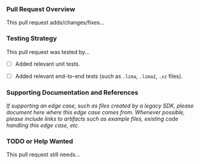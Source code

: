 ### Pull Request Overview

This pull request adds/changes/fixes...


### Testing Strategy

This pull request was tested by...

- [ ] Added relevant unit tests.
- [ ] Added relevant end-to-end tests (such as `.lzma`, `.lzma2`, `.xz` files).


### Supporting Documentation and References

*If supporting an edge case, such as files created by a legacy SDK, please document here where this edge case comes from.
Whenever possible, please include links to artifacts such as example files, existing code handling this edge case, etc.*


### TODO or Help Wanted

This pull request still needs...
